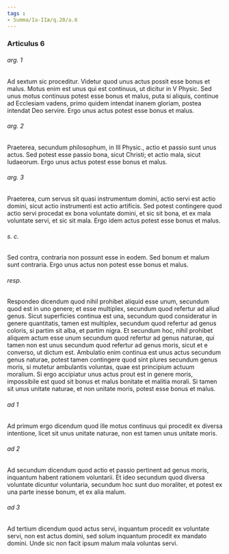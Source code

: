 ```yaml
---
tags : 
- Summa/Ia-IIæ/q.20/a.6
---
```


### Articulus 6

###### arg. 1
Ad sextum sic proceditur. Videtur quod unus actus possit esse bonus et malus. Motus enim est unus qui est continuus, ut dicitur in V Physic. Sed unus motus continuus potest esse bonus et malus, puta si aliquis, continue ad Ecclesiam vadens, primo quidem intendat inanem gloriam, postea intendat Deo servire. Ergo unus actus potest esse bonus et malus.

###### arg. 2
Praeterea, secundum philosophum, in III Physic., actio et passio sunt unus actus. Sed potest esse passio bona, sicut Christi; et actio mala, sicut Iudaeorum. Ergo unus actus potest esse bonus et malus.

###### arg. 3
Praeterea, cum servus sit quasi instrumentum domini, actio servi est actio domini, sicut actio instrumenti est actio artificis. Sed potest contingere quod actio servi procedat ex bona voluntate domini, et sic sit bona, et ex mala voluntate servi, et sic sit mala. Ergo idem actus potest esse bonus et malus.

###### s. c.
Sed contra, contraria non possunt esse in eodem. Sed bonum et malum sunt contraria. Ergo unus actus non potest esse bonus et malus.

###### resp.
Respondeo dicendum quod nihil prohibet aliquid esse unum, secundum quod est in uno genere; et esse multiplex, secundum quod refertur ad aliud genus. Sicut superficies continua est una, secundum quod consideratur in genere quantitatis, tamen est multiplex, secundum quod refertur ad genus coloris, si partim sit alba, et partim nigra. Et secundum hoc, nihil prohibet aliquem actum esse unum secundum quod refertur ad genus naturae, qui tamen non est unus secundum quod refertur ad genus moris, sicut et e converso, ut dictum est. Ambulatio enim continua est unus actus secundum genus naturae, potest tamen contingere quod sint plures secundum genus moris, si mutetur ambulantis voluntas, quae est principium actuum moralium. Si ergo accipiatur unus actus prout est in genere moris, impossibile est quod sit bonus et malus bonitate et malitia morali. Si tamen sit unus unitate naturae, et non unitate moris, potest esse bonus et malus.

###### ad 1
Ad primum ergo dicendum quod ille motus continuus qui procedit ex diversa intentione, licet sit unus unitate naturae, non est tamen unus unitate moris.

###### ad 2
Ad secundum dicendum quod actio et passio pertinent ad genus moris, inquantum habent rationem voluntarii. Et ideo secundum quod diversa voluntate dicuntur voluntaria, secundum hoc sunt duo moraliter, et potest ex una parte inesse bonum, et ex alia malum.

###### ad 3
Ad tertium dicendum quod actus servi, inquantum procedit ex voluntate servi, non est actus domini, sed solum inquantum procedit ex mandato domini. Unde sic non facit ipsum malum mala voluntas servi.

